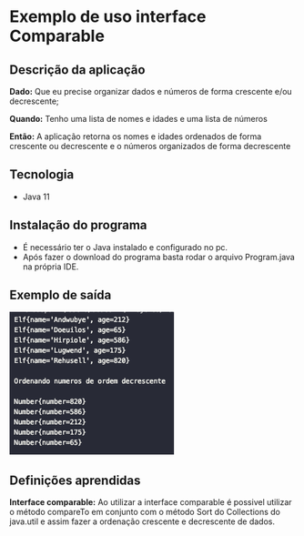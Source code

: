 # Exemplo de uso interface Comparable

## Descrição da aplicação

**Dado:** Que eu precise organizar dados e números de forma crescente e/ou decrescente;

**Quando:** Tenho uma lista de nomes e idades e uma lista de números

**Então:** A aplicação retorna os nomes e idades ordenados de forma crescente ou decrescente e o números organizados de forma decrescente

## Tecnologia

* Java 11

## Instalação do programa

* É necessário ter o Java instalado e configurado no pc.
* Após fazer o download do programa basta rodar o arquivo Program.java na própria IDE.

## Exemplo de saída

![Exemplo saída terminal](https://github.com/amandabacelli/interface-comparable/blob/main/resource/example.png)

## Definições aprendidas

**Interface comparable:** Ao utilizar a interface comparable é possivel utilizar o método compareTo em conjunto com o método Sort do Collections do java.util e assim fazer a ordenação crescente e decrescente de dados.
